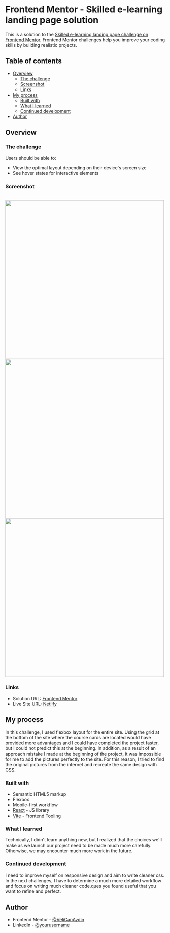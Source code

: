 # Frontend Mentor - Skilled e-learning landing page solution

This is a solution to the [Skilled e-learning landing page challenge on Frontend Mentor](https://www.frontendmentor.io/challenges/skilled-elearning-landing-page-S1ObDrZ8q). Frontend Mentor challenges help you improve your coding skills by building realistic projects.

## Table of contents

- [Overview](#overview)
  - [The challenge](#the-challenge)
  - [Screenshot](#screenshot)
  - [Links](#links)
- [My process](#my-process)
  - [Built with](#built-with)
  - [What I learned](#what-i-learned)
  - [Continued development](#continued-development)
- [Author](#author)

## Overview

### The challenge

Users should be able to:

- View the optimal layout depending on their device's screen size
- See hover states for interactive elements

### Screenshot

<br>

<img src="./desktop.png" style="width:500px"/>
<img src="./tablet.png" style="width:500px"/>
<img src="./mobile.png" style="width:500px"/>

### Links

- Solution URL: [Frontend Mentor](https://your-solution-url.com)
- Live Site URL: [Netlify](https://main--funny-cheesecake-be73ba.netlify.app/)

## My process

In this challenge, I used flexbox layout for the entire site. Using the grid at the bottom of the site where the course cards are located would have provided more advantages and I could have completed the project faster, but I could not predict this at the beginning. In addition, as a result of an approach mistake I made at the beginning of the project, it was impossible for me to add the pictures perfectly to the site. For this reason, I tried to find the original pictures from the internet and recreate the same design with CSS.

### Built with

- Semantic HTML5 markup
- Flexbox
- Mobile-first workflow
- [React](https://reactjs.org/) - JS library
- [Vite](https://vitejs.dev/) - Frontend Tooling

### What I learned

Technically, I didn't learn anything new, but I realized that the choices we'll make as we launch our project need to be made much more carefully. Otherwise, we may encounter much more work in the future.

### Continued development

I need to improve myself on responsive design and aim to write cleaner css. In the next challenges, I have to determine a much more detailed workflow and focus on writing much cleaner code.ques you found useful that you want to refine and perfect.

## Author

- Frontend Mentor - [@VeliCanAydin](https://www.frontendmentor.io/profile/VeliCanAydin)
- LinkedIn - [@yourusername](https://www.linkedin.com/in/velicanaydin)
